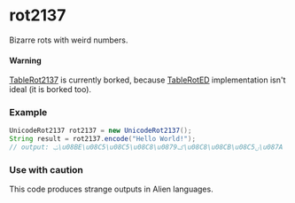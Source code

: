 # rot2137
Bizarre rots with weird numbers.

#### Warning
[TableRot2137](https://github.com/PinkLolicorn/rot2137/blob/master/src/main/java/pl/daffit/rot2137/impl/TableRot2137.java) is currently borked, because [TableRotED](https://github.com/PinkLolicorn/rot2137/blob/master/src/main/java/pl/daffit/rot2137/TableRotED.java) implementation isn't ideal (it is borked too).

### Example
```java
UnicodeRot2137 rot2137 = new UnicodeRot2137();
String result = rot2137.encode("Hello World!");
// output: ࢡ\u08BE\u08C5\u08C5\u08C8\u0879ࢰ\u08C8\u08CB\u08C5ࢽ\u087A
```

### Use with caution
This code produces strange outputs in Alien languages.